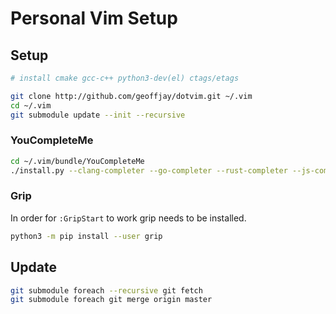 # Personal Vim Setup

## Setup

```sh
# install cmake gcc-c++ python3-dev(el) ctags/etags
```

```sh
git clone http://github.com/geoffjay/dotvim.git ~/.vim
cd ~/.vim
git submodule update --init --recursive
```

### YouCompleteMe

```sh
cd ~/.vim/bundle/YouCompleteMe
./install.py --clang-completer --go-completer --rust-completer --js-completer
```

### Grip

In order for `:GripStart` to work grip needs to be installed.

```sh
python3 -m pip install --user grip
```

## Update

```sh
git submodule foreach --recursive git fetch
git submodule foreach git merge origin master
```
